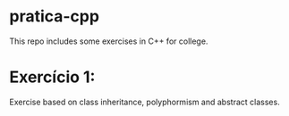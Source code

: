 # pratica-cpp
This repo includes some exercises in C++ for college.

# Exercício 1:

Exercise based on class inheritance, polyphormism and abstract classes.

